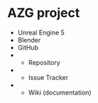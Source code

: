 # AZG project
- Unreal Engine 5
- Blender
- GitHub
- - Repository
- - Issue Tracker
- - Wiki (documentation)
